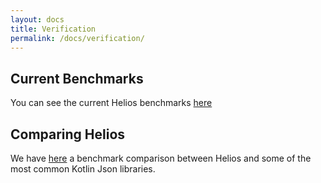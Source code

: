 ```yaml
---
layout: docs
title: Verification
permalink: /docs/verification/
---
```


## Current Benchmarks

You can see the current Helios benchmarks [here](https://github.com/47deg/helios/tree/master/benchmarks/master_benchmark.json)

<fortyseven-robeen data-url="https://raw.githubusercontent.com/47deg/helios/master/benchmarks/master_benchmark.json"></fortyseven-robeen>

## Comparing Helios

We have [here](https://github.com/47deg/helios/tree/master/benchmarks/libraries_benchmark.json) a benchmark comparison
between Helios and some of the most common Kotlin Json libraries.

<fortyseven-robeen data-url="https://raw.githubusercontent.com/47deg/helios/master/benchmarks/libraries_benchmark.json"></fortyseven-robeen>
